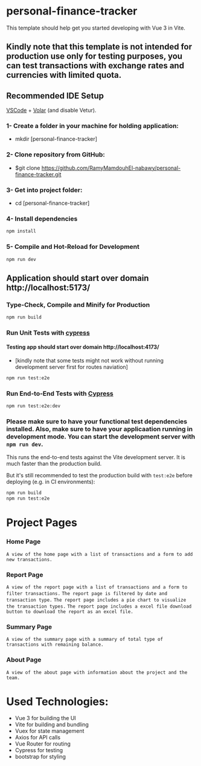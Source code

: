 # personal-finance-tracker

This template should help get you started developing with Vue 3 in Vite.

## Kindly note that this template is not intended for production use only for testing purposes, you can test transactions with exchange rates and currencies with limited quota.

## Recommended IDE Setup

[VSCode](https://code.visualstudio.com/) + [Volar](https://marketplace.visualstudio.com/items?itemName=Vue.volar) (and disable Vetur).

### 1- Create a folder in your machine for holding application:

- mkdir [personal-finance-tracker]

### 2- Clone repository from GitHub:

- $git clone https://github.com/RamyMamdouhEl-nabawy/personal-finance-tracker.git

### 3- Get into project folder:

- cd [personal-finance-tracker]

### 4- Install dependencies

```sh
npm install
```

### 5- Compile and Hot-Reload for Development

```sh
npm run dev
```

## Application should start over domain http://localhost:5173/

### Type-Check, Compile and Minify for Production

```sh
npm run build
```

### Run Unit Tests with [cypress](https://www.cypress.io/)

#### Testing app should start over domain http://localhost:4173/

- [kindly note that some tests might not work without running development server first for routes naviation]

```sh
npm run test:e2e
```

### Run End-to-End Tests with [Cypress](https://www.cypress.io/)

```sh
npm run test:e2e:dev
```

### Please make sure to have your functional test dependencies installed. Also, make sure to have your applicaation running in development mode. You can start the development server with `npm run dev`.

This runs the end-to-end tests against the Vite development server.
It is much faster than the production build.

But it's still recommended to test the production build with `test:e2e` before deploying (e.g. in CI environments):

```sh
npm run build
npm run test:e2e
```

# Project Pages

### Home Page
`A view of the home page with a list of transactions and a form to add new transactions.`

### Report Page
`A view of the report page with a list of transactions and a form to filter transactions.`
`The report page is filtered by date and transaction type.`
`The report page includes a pie chart to visualize the transaction types.`
`The report page includes a excel file download button to download the report as an excel file.`

### Summary Page
`A view of the summary page with a summary of total type of transactions with remaining balance.`

### About Page
`A view of the about page with information about the project and the team.`

# Used Technologies:
- Vue 3 for building the UI
- Vite for building and bundling
- Vuex for state management
- Axios for API calls
- Vue Router for routing
- Cypress for testing
- bootstrap for styling